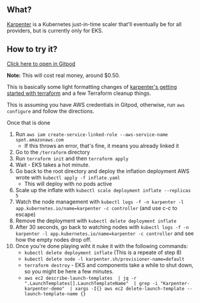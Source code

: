 ## What?

[Karpenter](https://karpenter.sh) is a Kubernetes just-in-time scaler that'll eventually be for all providers, but is currently only for EKS. 

## How to try it?

[Click here to open in Gitpod](https://gitpod.io/#https://github.com/martyjhenderson/karpenter-demo)

**Note:** This will cost real money, around $0.50.

This is basically some light formatting changes of [karpenter's getting started with terraform](https://karpenter.sh/v0.16.3/getting-started/getting-started-with-terraform/) and a few Terraform cleanup things.

This is assuming you have AWS credentials in Gitpod, otherwise, run `aws configure` and follow the directions.

Once that is done

1. Run `aws iam create-service-linked-role --aws-service-name spot.amazonaws.com`
    * If this throws an error, that's fine, it means you already linked it
1. Go to the `/terraform` directory
1. Run `terraform init` and then `terraform apply`
1. Wait - EKS takes a hot minute.
1. Go back to the root directory and deploy the inflation deployment AWS wrote with `kubectl apply -f inflate.yaml`
    * This will deploy with no pods active
1. Scale up the inflate with `kubectl scale deployment inflate --replicas 5`
1. Watch the node management with `kubectl logs -f -n karpenter -l app.kubernetes.io/name=karpenter -c controller` (and use c-c to escape)
1. Remove the deployment with `kubectl delete deployment inflate`
1. After 30 seconds, go back to watching nodes with `kubectl logs -f -n karpenter -l app.kubernetes.io/name=karpenter -c controller` and see how the empty nodes drop off.
1. Once you're done playing wiht it nuke it with the following commands:
    * `kubectl delete deployment inflate` (This is a repeate of step 8)
    * `kubectl delete node -l karpenter.sh/provisioner-name=default`
    * `terraform destroy` - EKS and components take a while to shut down, so you might be here a few minutes.
    * `aws ec2 describe-launch-templates 
    | jq -r ".LaunchTemplates[].LaunchTemplateName" 
    | grep -i "Karpenter-karpenter-demo" 
    | xargs -I{} aws ec2 delete-launch-template --launch-template-name {}`